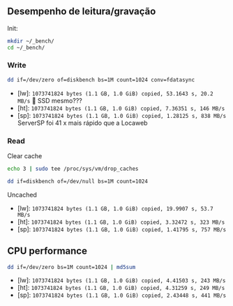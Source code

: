 

## Desempenho de leitura/gravação

Init:
```sh
mkdir ~/_bench/
cd ~/_bench/
```

### Write

```sh
dd if=/dev/zero of=diskbench bs=1M count=1024 conv=fdatasync
```

- [lw]: `1073741824 bytes (1.1 GB, 1.0 GiB) copied, 53.1643 s, 20.2 MB/s` :snail: SSD mesmo???
- [ht]: `1073741824 bytes (1.1 GB, 1.0 GiB) copied, 7.36351 s, 146 MB/s` 
- [sp]: `1073741824 bytes (1.1 GB, 1.0 GiB) copied, 1.28125 s, 838 MB/s` ServerSP foi 41 x mais rápido que a Locaweb

### Read

Clear cache
```sh
echo 3 | sudo tee /proc/sys/vm/drop_caches
```

```sh
dd if=diskbench of=/dev/null bs=1M count=1024
```
Uncached

- [lw]: `1073741824 bytes (1.1 GB, 1.0 GiB) copied, 19.9907 s, 53.7 MB/s`
- [ht]: `1073741824 bytes (1.1 GB, 1.0 GiB) copied, 3.32472 s, 323 MB/s`
- [sp]: `1073741824 bytes (1.1 GB, 1.0 GiB) copied, 1.41795 s, 757 MB/s`

## CPU performance

```sh
dd if=/dev/zero bs=1M count=1024 | md5sum
```

- [lw]: `1073741824 bytes (1.1 GB, 1.0 GiB) copied, 4.41503 s, 243 MB/s`
- [ht]: `1073741824 bytes (1.1 GB, 1.0 GiB) copied, 4.31259 s, 249 MB/s`
- [sp]: `1073741824 bytes (1.1 GB, 1.0 GiB) copied, 2.43448 s, 441 MB/s`

